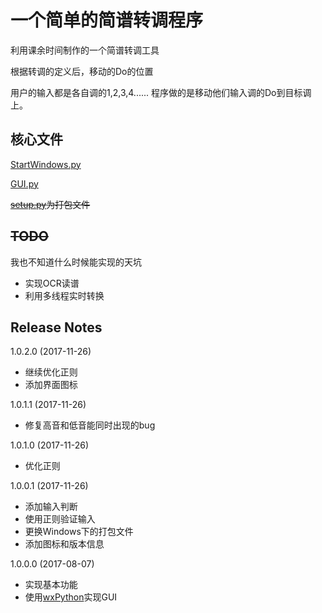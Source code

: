 # 一个简单的简谱转调程序

利用课余时间制作的一个简谱转调工具

根据转调的定义后，移动的Do的位置

用户的输入都是各自调的1,2,3,4...... 程序做的是移动他们输入调的Do到目标调上。

## 核心文件

[StartWindows.py](https://github.com/dccif/TuneChange/blob/master/StartWindow.py)

[GUI.py](https://github.com/dccif/TuneChange/blob/master/GUI.py)

~~[setup.py](https://github.com/dccif/TuneChange/blob/master/setup.py)为打包文件~~

## ~~TODO~~ 

我也不知道什么时候能实现的天坑

- 实现OCR读谱
- 利用多线程实时转换

## Release Notes

1.0.2.0 (2017-11-26)

- 继续优化正则
- 添加界面图标

1.0.1.1 (2017-11-26)

- 修复高音和低音能同时出现的bug

1.0.1.0 (2017-11-26)

- 优化正则

1.0.0.1 (2017-11-26)

- 添加输入判断
- 使用正则验证输入
- 更换Windows下的打包文件
- 添加图标和版本信息

1.0.0.0 (2017-08-07)

- 实现基本功能
- 使用[wxPython](https://www.wxpython.org/)实现GUI